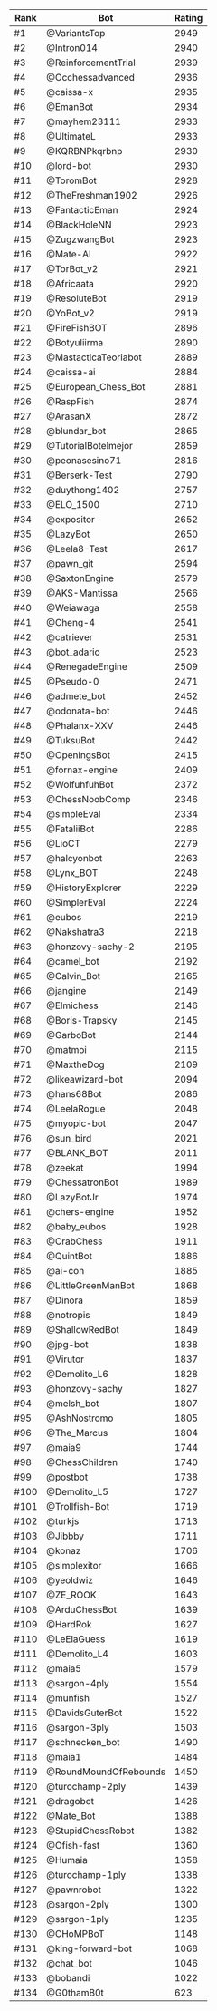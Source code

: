 Rank|Bot|Rating
---|---|---
#1|@VariantsTop|2949
#2|@Intron014|2940
#3|@ReinforcementTrial|2939
#4|@Occhessadvanced|2936
#5|@caissa-x|2935
#6|@EmanBot|2934
#7|@mayhem23111|2933
#8|@UltimateL|2933
#9|@KQRBNPkqrbnp|2930
#10|@lord-bot|2930
#11|@ToromBot|2928
#12|@TheFreshman1902|2926
#13|@FantacticEman|2924
#14|@BlackHoleNN|2923
#15|@ZugzwangBot|2923
#16|@Mate-AI|2922
#17|@TorBot_v2|2921
#18|@Africaata|2920
#19|@ResoluteBot|2919
#20|@YoBot_v2|2919
#21|@FireFishBOT|2896
#22|@Botyuliirma|2890
#23|@MastacticaTeoriabot|2889
#24|@caissa-ai|2884
#25|@European_Chess_Bot|2881
#26|@RaspFish|2874
#27|@ArasanX|2872
#28|@blundar_bot|2865
#29|@TutorialBotelmejor|2859
#30|@peonasesino71|2816
#31|@Berserk-Test|2790
#32|@duythong1402|2757
#33|@ELO_1500|2710
#34|@expositor|2652
#35|@LazyBot|2650
#36|@Leela8-Test|2617
#37|@pawn_git|2594
#38|@SaxtonEngine|2579
#39|@AKS-Mantissa|2566
#40|@Weiawaga|2558
#41|@Cheng-4|2541
#42|@catriever|2531
#43|@bot_adario|2523
#44|@RenegadeEngine|2509
#45|@Pseudo-0|2471
#46|@admete_bot|2452
#47|@odonata-bot|2446
#48|@Phalanx-XXV|2446
#49|@TuksuBot|2442
#50|@OpeningsBot|2415
#51|@fornax-engine|2409
#52|@WolfuhfuhBot|2372
#53|@ChessNoobComp|2346
#54|@simpleEval|2334
#55|@FataliiBot|2286
#56|@LioCT|2279
#57|@halcyonbot|2263
#58|@Lynx_BOT|2248
#59|@HistoryExplorer|2229
#60|@SimplerEval|2224
#61|@eubos|2219
#62|@Nakshatra3|2218
#63|@honzovy-sachy-2|2195
#64|@camel_bot|2192
#65|@Calvin_Bot|2165
#66|@jangine|2149
#67|@Elmichess|2146
#68|@Boris-Trapsky|2145
#69|@GarboBot|2144
#70|@matmoi|2115
#71|@MaxtheDog|2109
#72|@likeawizard-bot|2094
#73|@hans68Bot|2086
#74|@LeelaRogue|2048
#75|@myopic-bot|2047
#76|@sun_bird|2021
#77|@BLANK_BOT|2011
#78|@zeekat|1994
#79|@ChessatronBot|1989
#80|@LazyBotJr|1974
#81|@chers-engine|1952
#82|@baby_eubos|1928
#83|@CrabChess|1911
#84|@QuintBot|1886
#85|@ai-con|1885
#86|@LittleGreenManBot|1868
#87|@Dinora|1859
#88|@notropis|1849
#89|@ShallowRedBot|1849
#90|@jpg-bot|1838
#91|@Virutor|1837
#92|@Demolito_L6|1828
#93|@honzovy-sachy|1827
#94|@melsh_bot|1807
#95|@AshNostromo|1805
#96|@The_Marcus|1804
#97|@maia9|1744
#98|@ChessChildren|1740
#99|@postbot|1738
#100|@Demolito_L5|1727
#101|@Trollfish-Bot|1719
#102|@turkjs|1713
#103|@Jibbby|1711
#104|@konaz|1706
#105|@simplexitor|1666
#106|@yeoldwiz|1646
#107|@ZE_ROOK|1643
#108|@ArduChessBot|1639
#109|@HardRok|1627
#110|@LeElaGuess|1619
#111|@Demolito_L4|1603
#112|@maia5|1579
#113|@sargon-4ply|1554
#114|@munfish|1527
#115|@DavidsGuterBot|1522
#116|@sargon-3ply|1503
#117|@schnecken_bot|1490
#118|@maia1|1484
#119|@RoundMoundOfRebounds|1450
#120|@turochamp-2ply|1439
#121|@dragobot|1426
#122|@Mate_Bot|1388
#123|@StupidChessRobot|1382
#124|@Ofish-fast|1360
#125|@Humaia|1358
#126|@turochamp-1ply|1338
#127|@pawnrobot|1322
#128|@sargon-2ply|1300
#129|@sargon-1ply|1235
#130|@CHoMPBoT|1148
#131|@king-forward-bot|1068
#132|@chat_bot|1046
#133|@bobandi|1022
#134|@G0thamB0t|623
